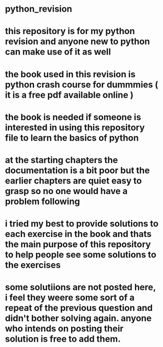 # python_revision
# this repository is for my python revision and anyone new to python can make use of it as well
# the book used in this revision is python crash course for dummmies ( it is a free pdf available online )
# the book is needed if someone is interested in using this repository file to learn the basics of python
# at the starting chapters the documentation is a bit poor but the earlier chapters are quiet easy to grasp so no one would have a problem following 
# i tried my best to provide solutions to each exercise in the book and thats the main purpose of this repository to help people see some solutions to the exercises 
# some solutiions are not posted here, i feel they weere some sort of a repeat of the previous question and didn't bother solving again. anyone who intends on posting their solution is free to add them.
